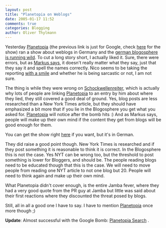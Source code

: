 ```yaml
---
layout: post
title: "Planetopia on Weblogs"
date: 2005-01-17 11:52
comments: true
categories: Blogging
author: Oliver Thylmann
---
```



Yesterday [Planetopia](http://blog.schockwellenreiter.de/7793) (the previous link is just for Google, check [here](http://www.sat1.de/tvmagazine/planetopia/) for the show) ran a show about weblogs in Germany and the [german blogosphere is running wild](http://blogstats.de/index.php?url=planetopia). To cut a long story short, I actually liked it. Sure, there were errors, but as [Markus says](http://notizen.typepad.com/aus_der_provinz/2005/01/planetopia_war_.html), it doesn't really matter what they say, just that they say it and spell the names correctly. Nico seems to be taking the reporting [with a smile](href=) and whether he is being sarcastic or not, I am not sure.

The thing is while they were wrong on [Schockwellenreiter](http://blog.schockwellenreiter.de/), which is actually why lots of people are linking [Planetopia](http://blog.schockwellenreiter.de/7793) to an entry by him about where they lied, they still covered a good deal of ground. Yes, blog posts are less researched than a New York Times article, but they should have emphasized a bit more that if you lie in the Blogosphere you get what you asked for. [Planetopia](http://blog.schockwellenreiter.de/7793) will notice after the bomb hits :) And as Markus says, people will make up their own mind if the content they get from blogs will be good enough for them.

You can get the show right [here](http://blog.outer-court.com/archive/2005-01-16-n34.html) if you want, but it's in German. 

They did raise a good point though. New York Times is researched and if they post something it is reasonable to think it is correct. In the Blogosphere this is not the case. Yes NYT can be wrong too, but the threshold to post something is lower for Bloggers, and should be. The people reading blogs need to be educated though that this is the case. We will need to move people from reading one NYT article to not one blog but 20. People will need to think again and make up their own mind.

What Planetopia didn't cover enough, is the entire Jamba fever, where they had a very good quote from the PR guy at Jamba but little was said about their first reactions where they discounted the threat posed by blogs. 

Still, all in all a good one I have to say. I have to mention [Planetopia](http://blog.schockwellenreiter.de/7793) once more though ;)

**Update**: Almost successful with the Google Bomb: [Planetopia Search](http://www.google.de/search?hl=de&amp;c2coff=1&amp;q=Planetopia&amp;btnG=Suche&amp;meta=) .

